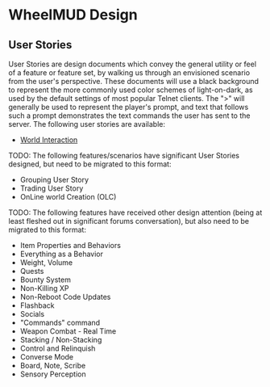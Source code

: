 WheelMUD Design
===============

## User Stories
User Stories are design documents which convey the general utility or feel of a feature or feature set, by walking us through an envisioned scenario from the user's perspective.
These documents will use a black background to represent the more commonly used color schemes of light-on-dark, as used by the default settings of most popular Telnet clients.
The ">" will generally be used to represent the player's prompt, and text that follows such a prompt demonstrates the text commands the user has sent to the server.
The following user stories are available:
* [World Interaction](http://htmlpreview.github.io/?https://github.com/DavidRieman/WheelMUD/blob/master/Documentation/Design/UserStory_WorldInteraction.htm)

TODO: The following features/scenarios have significant User Stories designed, but need to be migrated to this format:
* Grouping User Story
* Trading User Story
* OnLine world Creation (OLC)

TODO: The following features have received other design attention (being at least fleshed out in significant forums conversation), but also need to be migrated to this format:
* Item Properties and Behaviors
* Everything as a Behavior
* Weight, Volume
* Quests
* Bounty System
* Non-Killing XP
* Non-Reboot Code Updates
* Flashback
* Socials
* "Commands" command
* Weapon Combat - Real Time
* Stacking / Non-Stacking
* Control and Relinquish
* Converse Mode
* Board, Note, Scribe
* Sensory Perception
